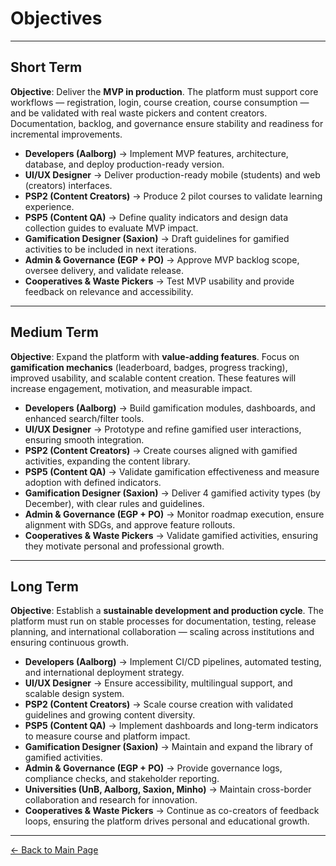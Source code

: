 # Objectives

---

## Short Term

**Objective**:
Deliver the **MVP in production**. The platform must support core workflows — registration, login, course creation, course consumption — and be validated with real waste pickers and content creators. Documentation, backlog, and governance ensure stability and readiness for incremental improvements.

* **Developers (Aalborg)** → Implement MVP features, architecture, database, and deploy production-ready version.
* **UI/UX Designer** → Deliver production-ready mobile (students) and web (creators) interfaces.
* **PSP2 (Content Creators)** → Produce 2 pilot courses to validate learning experience.
* **PSP5 (Content QA)** → Define quality indicators and design data collection guides to evaluate MVP impact.
* **Gamification Designer (Saxion)** → Draft guidelines for gamified activities to be included in next iterations.
* **Admin & Governance (EGP + PO)** → Approve MVP backlog scope, oversee delivery, and validate release.
* **Cooperatives & Waste Pickers** → Test MVP usability and provide feedback on relevance and accessibility.

---

## Medium Term

**Objective**:
Expand the platform with **value-adding features**. Focus on **gamification mechanics** (leaderboard, badges, progress tracking), improved usability, and scalable content creation. These features will increase engagement, motivation, and measurable impact.

* **Developers (Aalborg)** → Build gamification modules, dashboards, and enhanced search/filter tools.
* **UI/UX Designer** → Prototype and refine gamified user interactions, ensuring smooth integration.
* **PSP2 (Content Creators)** → Create courses aligned with gamified activities, expanding the content library.
* **PSP5 (Content QA)** → Validate gamification effectiveness and measure adoption with defined indicators.
* **Gamification Designer (Saxion)** → Deliver 4 gamified activity types (by December), with clear rules and guidelines.
* **Admin & Governance (EGP + PO)** → Monitor roadmap execution, ensure alignment with SDGs, and approve feature rollouts.
* **Cooperatives & Waste Pickers** → Validate gamified activities, ensuring they motivate personal and professional growth.

---

## Long Term

**Objective**:
Establish a **sustainable development and production cycle**. The platform must run on stable processes for documentation, testing, release planning, and international collaboration — scaling across institutions and ensuring continuous growth.

* **Developers (Aalborg)** → Implement CI/CD pipelines, automated testing, and international deployment strategy.
* **UI/UX Designer** → Ensure accessibility, multilingual support, and scalable design system.
* **PSP2 (Content Creators)** → Scale course creation with validated guidelines and growing content diversity.
* **PSP5 (Content QA)** → Implement dashboards and long-term indicators to measure course and platform impact.
* **Gamification Designer (Saxion)** → Maintain and expand the library of gamified activities.
* **Admin & Governance (EGP + PO)** → Provide governance logs, compliance checks, and stakeholder reporting.
* **Universities (UnB, Aalborg, Saxion, Minho)** → Maintain cross-border collaboration and research for innovation.
* **Cooperatives & Waste Pickers** → Continue as co-creators of feedback loops, ensuring the platform drives personal and educational growth.

---

[← Back to Main Page](../index.md)
